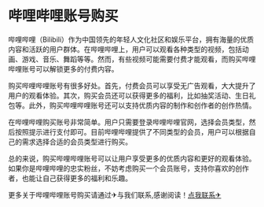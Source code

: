 # 哔哩哔哩账号购买

哔哩哔哩（Bilibili）作为中国领先的年轻人文化社区和娱乐平台，拥有海量的优质内容和活跃的用户群体。在哔哩哔哩上，用户可以观看各种类型的视频，包括动画、游戏、音乐、舞蹈等等。然而，有些视频可能需要付费才能观看，而购买哔哩哔哩账号可以解锁更多的付费内容。

购买哔哩哔哩账号有很多好处。首先，付费会员可以享受无广告观看，大大提升了用户的观看体验。其次，购买会员还可以获得更多的福利，比如抽奖活动、生日礼包等。此外，购买哔哩哔哩账号还可以支持优质内容的制作和创作者的创作热情。

在哔哩哔哩购买账号非常简单。用户只需要登录哔哩哔哩官网，选择会员类型，然后按照提示进行支付即可。目前哔哩哔哩提供了不同类型的会员，用户可以根据自己的需求选择合适的会员类型进行购买。

总的来说，购买哔哩哔哩账号可以让用户享受更多的优质内容和更好的观看体验。如果你是哔哩哔哩的忠实粉丝，不妨考虑购买一个会员账号，支持你喜欢的创作者，也能让自己获得更多的福利和乐趣。

更多关于哔哩哔哩账号购买请通过✈与我们联系,感谢阅读！[点我联系✈](https://ai.G208.com)